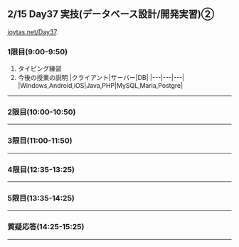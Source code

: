 ## 2/15 Day37 実技(データベース設計/開発実習)②
[joytas.net/Day37]().
### 1限目(9:00-9:50)
1. タイピング練習
1. 今後の授業の説明
	|クライアント|サーバー|DB|
	|---|---|---|
	|Windows,Android,iOS|Java,PHP|MySQL,Maria,Postgre|
---
### 2限目(10:00-10:50)
---
### 3限目(11:00-11:50)
---
### 4限目(12:35-13:25)
---
### 5限目(13:35-14:25)
---
### 質疑応答(14:25-15:25)
---
